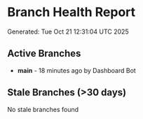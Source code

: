 # Branch Health Report
Generated: Tue Oct 21 12:31:04 UTC 2025

## Active Branches
- **main** - 18 minutes ago by Dashboard Bot

## Stale Branches (>30 days)
No stale branches found
